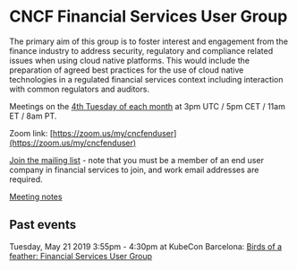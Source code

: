 # CNCF Financial Services User Group

The primary aim of this group is to foster interest and engagement from the finance industry to address security, regulatory and compliance related issues when using cloud native platforms.  This would include the preparation of agreed best practices for the use of cloud native technologies in a regulated financial services context including interaction with common regulators and auditors.

Meetings on the [4th Tuesday of each month](https://calendar.google.com/event?action=TEMPLATE&tmeid=NW00Z2RoMWdxdm5idG5kY2dsZmM5djBnbTNfMjAyMDA5MjJUMTQwMDAwWiBsaW51eGZvdW5kYXRpb24ub3JnX281YXZqbHZ0MmNhZTlicTdhOTVlbWM0NzQwQGc&tmsrc=linuxfoundation.org_o5avjlvt2cae9bq7a95emc4740%40group.calendar.google.com&scp=ALL) at 3pm UTC / 5pm CET / 11am ET / 8am PT.

Zoom link: [https://zoom.us/my/cncfenduser](https://zoom.us/my/cncfenduser)

[Join the mailing list](https://lists.cncf.io/g/financial-user-group/join) - note that you must be a member of an end user company in financial services to join, and work email addresses are required. 

[Meeting notes](meeting-notes.md)

## Past events

Tuesday, May 21 2019 3:55pm - 4:30pm at KubeCon Barcelona: [Birds of a feather: Financial Services User Group](https://sched.co/OoUQ)

